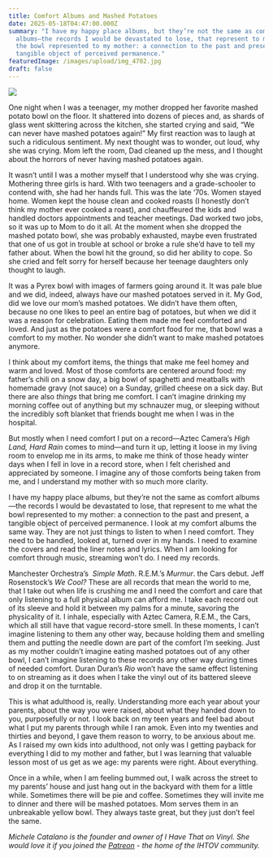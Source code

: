 ```yaml
---
title: Comfort Albums and Mashed Potatoes
date: 2025-05-18T04:47:00.000Z
summary: "I have my happy place albums, but they’re not the same as comfort
  albums—the records I would be devastated to lose, that represent to me what
  the bowl represented to my mother: a connection to the past and present, a
  tangible object of perceived permanence."
featuredImage: /images/upload/img_4702.jpg
draft: false
---
```




![](/images/upload/img_4702.jpg)

One night when I was a teenager, my mother dropped her favorite mashed potato bowl on the floor. It shattered into dozens of pieces and, as shards of glass went skittering across the kitchen, she started crying and said, “We can never have mashed potatoes again!” My first reaction was to laugh at such a ridiculous sentiment. My next thought was to wonder, out loud, why she was crying. Mom left the room, Dad cleaned up the mess, and I thought about the horrors of never having mashed potatoes again.

It wasn’t until I was a mother myself that I understood why she was crying. Mothering three girls is hard. With two teenagers and a grade-schooler to contend with, she had her hands full. This was the late ‘70s. Women stayed home. Women kept the house clean and cooked roasts (I honestly don’t think my mother ever cooked a roast), and chauffeured the kids and handled doctors appointments and teacher meetings. Dad worked two jobs, so it was up to Mom to do it all. At the moment when she dropped the mashed potato bowl, she was probably exhausted, maybe even frustrated that one of us got in trouble at school or broke a rule she’d have to tell my father about. When the bowl hit the ground, so did her ability to cope. So she cried and felt sorry for herself because her teenage daughters only thought to laugh.




It was a Pyrex bowl with images of farmers going around it. It was pale blue and we did, indeed, always have our mashed potatoes served in it. My God, did we love our mom’s mashed potatoes. We didn’t have them often, because no one likes to peel an entire bag of potatoes, but when we did it was a reason for celebration. Eating them made me feel comforted and loved. And just as the potatoes were a comfort food for me, that bowl was a comfort to my mother. No wonder she didn’t want to make mashed potatoes anymore.

I think about my comfort items, the things that make me feel homey and warm and loved. Most of those comforts are centered around food: my father’s chili on a snow day, a big bowl of spaghetti and meatballs with homemade gravy (not sauce) on a Sunday, grilled cheese on a sick day. But there are also *things* that bring me comfort. I can’t imagine drinking my morning coffee out of anything but my schnauzer mug, or sleeping without the incredibly soft blanket that friends bought me when I was in the hospital. 

But mostly when I need comfort I put on a record—Aztec Camera’s *High Land, Hard Rain* comes to mind—and turn it up, letting it loose in my living room to envelop me in its arms, to make me think of those heady winter days when I fell in love in a record store, when I felt cherished and appreciated by someone. I imagine any of those comforts being taken from me, and I understand my mother with so much more clarity.

I have my happy place albums, but they’re not the same as comfort albums—the records I would be devastated to lose, that represent to me what the bowl represented to my mother: a connection to the past and present, a tangible object of perceived permanence. I look at my comfort albums the same way. They are not just things to listen to when I need comfort. They need to be handled, looked at, turned over in my hands. I need to examine the covers and read the liner notes and lyrics. When I am looking for comfort through music, streaming won’t do. I need my records.

Manchester Orchestra’s  *Simple Math*. R.E.M.’s *Murmur*. the Cars debut. Jeff Rosenstock’s *We Cool?* These are all records that mean the world to me, that I take out when life is crushing me and I need the comfort and care that only listening to a full physical album can afford me. I take each record out of its sleeve and hold it between my palms for a minute, savoring the physicality of it. I inhale, especially with Aztec Camera, R.E.M., the Cars, which all still have that vague record-store smell. In these moments, I can’t imagine listening to them any other way, because holding them and smelling them and putting the needle down are part of the comfort I’m seeking. Just as my mother couldn’t imagine eating mashed potatoes out of any other bowl, I can’t imagine listening to these records any other way during times of needed comfort. Duran Duran’s *Rio* won’t have the same effect listening to on streaming as it does when I take the vinyl out of its battered sleeve and drop it on the turntable. 

This is what adulthood is, really. Understanding more each year about your parents, about the way you were raised, about what they handed down to you, purposefully or not. I look back on my teen years and feel bad about what I put my parents through while I ran amok. Even into my twenties and thirties and beyond, I gave them reason to worry, to be anxious about me. As I raised my own kids into adulthood, not only was I getting payback for everything I did to my mother and father, but I was learning that valuable lesson most of us get as we age: my parents were right. About everything.

Once in a while, when I am feeling bummed out, I walk across the street to my parents’ house and just hang out in the backyard with them for a little while. Sometimes there will be pie and coffee. Sometimes they will invite me to dinner and there will be mashed potatoes. Mom serves them in an unbreakable yellow bowl. They always taste great, but they just don’t feel the same.



*Michele Catalano is the founder and owner of I Have That on Vinyl. She would love it if you joined the [Patreon](https://www.patreon.com/c/IHaveThatonVinyl) - the home of the IHTOV community.*
